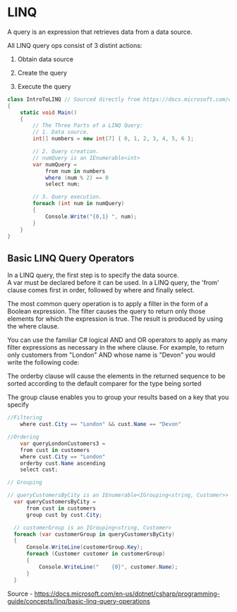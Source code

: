 # LINQ

A query is an expression that retrieves data from a data source.  

All LINQ query ops consist of 3 distint actions:

1. Obtain data source

2. Create the query

3. Execute the query

``` cs
class IntroToLINQ // Sourced directly from https://docs.microsoft.com/en-us/dotnet/csharp/programming-guide/concepts/linq/introduction-to-linq-queries
{
    static void Main()
    {
        // The Three Parts of a LINQ Query:
        // 1. Data source.
        int[] numbers = new int[7] { 0, 1, 2, 3, 4, 5, 6 };

        // 2. Query creation.
        // numQuery is an IEnumerable<int>
        var numQuery =
            from num in numbers
            where (num % 2) == 0
            select num;

        // 3. Query execution.
        foreach (int num in numQuery)
        {
            Console.Write("{0,1} ", num);
        }
    }
}
```

## Basic LINQ Query Operators

In a LINQ query, the first step is to specify the data source.  
A var must be declared before it can be used. In a LINQ query, the 'from' clause comes first in order, followed by where and finally select.

The most common query operation is to apply a filter in the form of a Boolean expression. The filter causes the query to return only those elements for which the expression is true. The result is produced by using the where clause.  

You can use the familiar C# logical AND and OR operators to apply as many filter expressions as necessary in the where clause. For example, to return only customers from "London" AND whose name is "Devon" you would write the following code:

The orderby clause will cause the elements in the returned sequence to be sorted according to the default comparer for the type being sorted

The group clause enables you to group your results based on a key that you specify

``` cs
//Filtering
    where cust.City == "London" && cust.Name == "Devon"

//Ordering
    var queryLondonCustomers3 =
    from cust in customers
    where cust.City == "London"
    orderby cust.Name ascending
    select cust;

// Grouping

// queryCustomersByCity is an IEnumerable<IGrouping<string, Customer>>
  var queryCustomersByCity =
      from cust in customers
      group cust by cust.City;

  // customerGroup is an IGrouping<string, Customer>
  foreach (var customerGroup in queryCustomersByCity)
  {
      Console.WriteLine(customerGroup.Key);
      foreach (Customer customer in customerGroup)
      {
          Console.WriteLine("    {0}", customer.Name);
      }
  }
```

Source - https://docs.microsoft.com/en-us/dotnet/csharp/programming-guide/concepts/linq/basic-linq-query-operations




